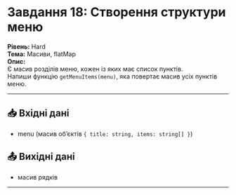 # Завдання 18: Створення структури меню  

**Рівень:** Hard  
**Тема:** Масиви, flatMap  
**Опис:**  
Є масив розділів меню, кожен із яких має список пунктів.  
Напиши функцію `getMenuItems(menu)`, яка повертає масив усіх пунктів меню.  

---

## 📥 Вхідні дані
- menu (масив об’єктів `{ title: string, items: string[] }`)

## 📤 Вихідні дані
- масив рядків  

---
